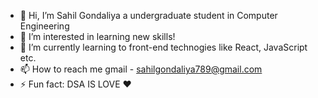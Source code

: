 - 👋 Hi, I’m Sahil Gondaliya a undergraduate student in Computer Engineering
- 👀 I’m interested in learning new skills!
- 🌱 I’m currently learning to front-end technogies like  React, JavaScript etc.
- 📫 How to reach me gmail - sahilgondaliya789@gmail.com
- ⚡ Fun fact: DSA IS LOVE ❤ 

<!---
SahilGondaliya1/SahilGondaliya1 is a ✨ special ✨ repository because its `README.md` (this file) appears on your GitHub profile.
You can click the Preview link to take a look at your changes.
--->
